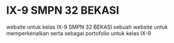 # IX-9 SMPN 32 BEKASI
website untuk kelas IX-9 SMPN 32 BEKASI
sebuah website untuk memperkenalkan serta sebagai portofolio untuk kelas IX-9
